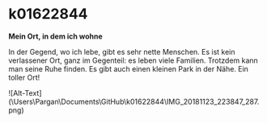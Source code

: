 # k01622844
**Mein Ort, in dem ich wohne**

In der Gegend, wo ich lebe, gibt es sehr nette Menschen. 
Es ist kein verlassener Ort, ganz im Gegenteil: es leben viele Familien.
Trotzdem kann man seine Ruhe finden.
Es gibt auch einen kleinen Park in der Nähe.
Ein toller Ort!

![Alt-Text] (\Users\Pargan\Documents\GitHub\k01622844\IMG_20181123_223847_287.png)